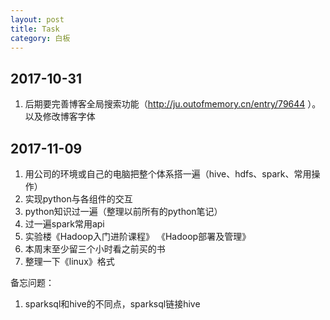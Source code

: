 ```yaml
---
layout: post
title: Task
category: 白板
---
```


## 2017-10-31
1. 后期要完善博客全局搜索功能（http://ju.outofmemory.cn/entry/79644 ）。以及修改博客字体

## 2017-11-09
1. 用公司的环境或自己的电脑把整个体系搭一遍（hive、hdfs、spark、常用操作）
2. 实现python与各组件的交互
3. python知识过一遍（整理以前所有的python笔记）
4. 过一遍spark常用api
5. 实验楼《Hadoop入门进阶课程》 《Hadoop部署及管理》
6. 本周末至少留三个小时看之前买的书
7. 整理一下《linux》格式

备忘问题：
1. sparksql和hive的不同点，sparksql链接hive
